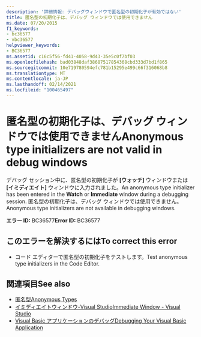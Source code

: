 ```yaml
---
description: '詳細情報: デバッグウィンドウで匿名型の初期化子が有効ではない'
title: 匿名型の初期化子は、デバッグ ウィンドウでは使用できません
ms.date: 07/20/2015
f1_keywords:
- bc36577
- vbc36577
helpviewer_keywords:
- BC36577
ms.assetid: c16c5f56-fd41-4058-9d43-35e5c0f7bf03
ms.openlocfilehash: bad03848daf38687517854368cbd333d7bd1f865
ms.sourcegitcommit: 10e719780594efc781b15295e499c66f316068b8
ms.translationtype: MT
ms.contentlocale: ja-JP
ms.lasthandoff: 02/14/2021
ms.locfileid: "100465497"
---
```

# <a name="anonymous-type-initializers-are-not-valid-in-debug-windows"></a><span data-ttu-id="683be-103">匿名型の初期化子は、デバッグ ウィンドウでは使用できません</span><span class="sxs-lookup"><span data-stu-id="683be-103">Anonymous type initializers are not valid in debug windows</span></span>

<span data-ttu-id="683be-104">デバッグ セッション中に、匿名型の初期化子が **[ウォッチ]** ウィンドウまたは **[イミディエイト]** ウィンドウに入力されました。</span><span class="sxs-lookup"><span data-stu-id="683be-104">An anonymous type initializer has been entered in the **Watch** or **Immediate** window during a debugging session.</span></span> <span data-ttu-id="683be-105">匿名型の初期化子は、デバッグ ウィンドウでは使用できません。</span><span class="sxs-lookup"><span data-stu-id="683be-105">Anonymous type initializers are not available in debugging windows.</span></span>  
  
 <span data-ttu-id="683be-106">**エラー ID:** BC36577</span><span class="sxs-lookup"><span data-stu-id="683be-106">**Error ID:** BC36577</span></span>  
  
## <a name="to-correct-this-error"></a><span data-ttu-id="683be-107">このエラーを解決するには</span><span class="sxs-lookup"><span data-stu-id="683be-107">To correct this error</span></span>  
  
- <span data-ttu-id="683be-108">コード エディターで匿名型の初期化子をテストします。</span><span class="sxs-lookup"><span data-stu-id="683be-108">Test anonymous type initializers in the Code Editor.</span></span>  
  
## <a name="see-also"></a><span data-ttu-id="683be-109">関連項目</span><span class="sxs-lookup"><span data-stu-id="683be-109">See also</span></span>

- [<span data-ttu-id="683be-110">匿名型</span><span class="sxs-lookup"><span data-stu-id="683be-110">Anonymous Types</span></span>](../programming-guide/language-features/objects-and-classes/anonymous-types.md)
- [<span data-ttu-id="683be-111">イミディエイトウィンドウ-Visual Studio</span><span class="sxs-lookup"><span data-stu-id="683be-111">Immediate Window - Visual Studio</span></span>](/visualstudio/ide/reference/immediate-window)
- [<span data-ttu-id="683be-112">Visual Basic アプリケーションのデバッグ</span><span class="sxs-lookup"><span data-stu-id="683be-112">Debugging Your Visual Basic Application</span></span>](/visualstudio/debugger/debugger-basics)
